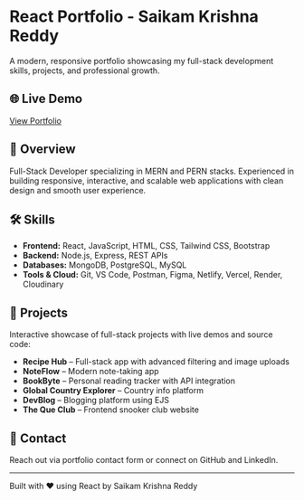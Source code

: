 # React Portfolio - Saikam Krishna Reddy

A modern, responsive portfolio showcasing my full-stack development skills, projects, and professional growth.

## 🌐 Live Demo
[View Portfolio](https://krishnareddy-portfolio.netlify.app)

## 🚀 Overview
Full-Stack Developer specializing in MERN and PERN stacks. Experienced in building responsive, interactive, and scalable web applications with clean design and smooth user experience.

## 🛠️ Skills
- **Frontend:** React, JavaScript, HTML, CSS, Tailwind CSS, Bootstrap  
- **Backend:** Node.js, Express, REST APIs  
- **Databases:** MongoDB, PostgreSQL, MySQL  
- **Tools & Cloud:** Git, VS Code, Postman, Figma, Netlify, Vercel, Render, Cloudinary  

## 🎯 Projects
Interactive showcase of full-stack projects with live demos and source code:

- **Recipe Hub** – Full-stack app with advanced filtering and image uploads  
- **NoteFlow** – Modern note-taking app  
- **BookByte** – Personal reading tracker with API integration  
- **Global Country Explorer** – Country info platform  
- **DevBlog** – Blogging platform using EJS  
- **The Que Club** – Frontend snooker club website  

## 📧 Contact
Reach out via portfolio contact form or connect on GitHub and LinkedIn.

---

Built with ❤️ using React by Saikam Krishna Reddy
